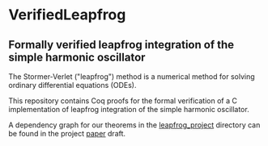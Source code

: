 # VerifiedLeapfrog

## Formally verified leapfrog integration of the simple harmonic oscillator

The Stormer-Verlet ("leapfrog") method is a numerical method for solving ordinary differential equations (ODEs). 

This repository contains Coq proofs for the formal verification of a C implementation of leapfrog integration of the simple harmonic oscillator. 

A dependency graph for our theorems in the [leapfrog_project](https://github.com/VeriNum/VerifiedLeapfrog/tree/main/leapfrog_project) directory can be found in the project [paper](https://github.com/VeriNum/VerifiedLeapfrog/blob/main/Paper.pdf) draft. 
